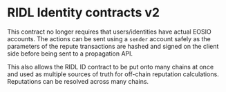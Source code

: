 # RIDL Identity contracts v2

This contract no longer requires that users/identities have actual EOSIO accounts.
The actions can be sent using a `sender` account safely as the parameters of the repute transactions are hashed and signed on the client side
before being sent to a propagation API.

This also allows the RIDL ID contract to be put onto many chains at once and used as multiple sources of truth for off-chain reputation calculations.
Reputations can be resolved across many chains.